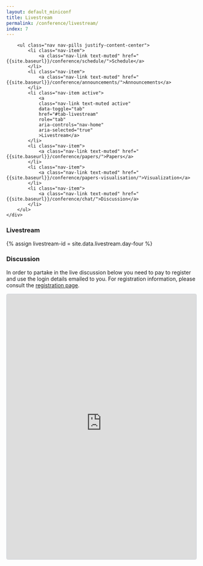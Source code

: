 ```yaml
---
layout: default_miniconf
title: Livestream
permalink: /conference/livestream/
index: 7
---
```


<div class="container mb-3 pb-3">
	<div class="tabs">

		<ul class="nav nav-pills justify-content-center">
			<li class="nav-item">
				<a class="nav-link text-muted" href="{{site.baseurl}}/conference/schedule/">Schedule</a>
			</li>
			<li class="nav-item">
		        <a class="nav-link text-muted" href="{{site.baseurl}}/conference/announcements/">Announcements</a>
		    </li>
			<li class="nav-item active">
				<a
				class="nav-link text-muted active"
				data-toggle="tab"
				href="#tab-livestream"
				role="tab"
				aria-controls="nav-home"
				aria-selected="true"
				>Livestream</a>
			</li>
			<li class="nav-item">
				<a class="nav-link text-muted" href="{{site.baseurl}}/conference/papers/">Papers</a>
			</li>
			<li class="nav-item">
				<a class="nav-link text-muted" href="{{site.baseurl}}/conference/papers-visualisation/">Visualization</a>
			</li>
			<li class="nav-item">
				<a class="nav-link text-muted" href="{{site.baseurl}}/conference/chat/">Discussion</a>
			</li>
		</ul>
	</div>
</div>

<h3 class="mt-2">Livestream</h3>

{% assign livestream-id = site.data.livestream.day-four %}

<div id="presentation-embed-{{livestream-id}}"></div>
<script src='https://slideslive.com/embed_presentation.js'></script>
<script>
  embed = new SlidesLiveEmbed('presentation-embed-{{livestream-id}}', {
      presentationId: '{{livestream-id}}',
      autoPlay: false, // change to true to autoplay the embedded presentation
      verticalEnabled: true
  });
</script> 

<h3 class="mt-3 pb-2">Discussion</h3>

<p>In order to partake in the live discussion below you need to pay to register and use the login details emailed to you. For registration information, please consult the <a href="{{site.baseurl}}{% link attending/registration.md %}">registration page</a>.</p>

<div style="border: 1px solid #ced4da; border-radius: .25rem;" class="m-1 p-1">
<iframe src="https://chat.bmvc2020-conference.com/channel/livestream?layout=embedded" width="100%" height="700px" frameborder="0"></iframe>
</div>